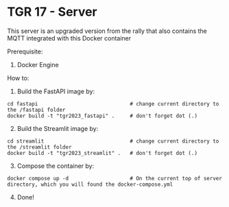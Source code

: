 # TGR 17 - Server

This server is an upgraded version from the rally that also contains the MQTT integrated with this Docker container

Prerequisite:

1. Docker Engine

How to:

1. Build the FastAPI image by:

```
cd fastapi                              # change current directory to the /fastapi folder
docker build -t "tgr2023_fastapi" .     # don't forget dot (.)
```

2. Build the Streamlit image by:

```
cd streamlit                            # change current directory to the /streamlit folder
docker build -t "tgr2023_streamlit" .   # don't forget dot (.)
```

3. Compose the container by:

```
docker compose up -d                    # On the current top of server directory, which you will found the docker-compose.yml
```

4. Done!
